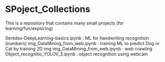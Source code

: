 # SPoject_Collections
This is a repository that contains many small projects (for learning/fun/exploring)

Sentdex-DeepLearning-basics.ipynb : ML for handwriting recognition (numbers) 
img_DataMining_from_web.ipynb     : training ML to predict Dog or Cat by training 2D img
img_DataMining_from_web.ipynb     : web crawling
Object_recognitio_YOLOV_3.ipynb   : object recognition using webcam
